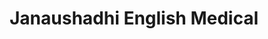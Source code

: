 ---
title: "Janaushadhi English Medical"
url: /puthur-thrissur/janaushadhi-english-medical/
shop: Sanitätshaus
---